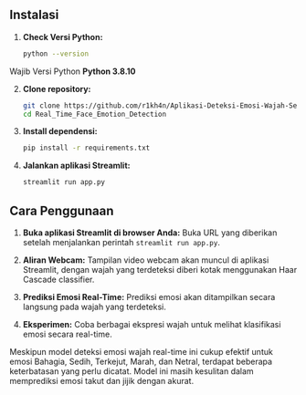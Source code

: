 ## Instalasi
1. **Check Versi Python:**

   ```bash
   python --version
   ```
Wajib Versi Python **Python 3.8.10** 

2. **Clone repository:**

   ```bash
   git clone https://github.com/r1kh4n/Aplikasi-Deteksi-Emosi-Wajah-Secara-Real-Time.git
   cd Real_Time_Face_Emotion_Detection
   ```

3. **Install dependensi:**

   ```bash
   pip install -r requirements.txt
   ```

4. **Jalankan aplikasi Streamlit:**

   ```bash
   streamlit run app.py
   ```

## Cara Penggunaan

1. **Buka aplikasi Streamlit di browser Anda:**
   Buka URL yang diberikan setelah menjalankan perintah `streamlit run app.py`.

2. **Aliran Webcam:**
   Tampilan video webcam akan muncul di aplikasi Streamlit, dengan wajah yang terdeteksi diberi kotak menggunakan Haar Cascade classifier.

3. **Prediksi Emosi Real-Time:**
   Prediksi emosi akan ditampilkan secara langsung pada wajah yang terdeteksi.

4. **Eksperimen:**
   Coba berbagai ekspresi wajah untuk melihat klasifikasi emosi secara real-time.

Meskipun model deteksi emosi wajah real-time ini cukup efektif untuk emosi Bahagia, Sedih, Terkejut, Marah, dan Netral, terdapat beberapa keterbatasan yang perlu dicatat. Model ini masih kesulitan dalam memprediksi emosi takut dan jijik dengan akurat.



